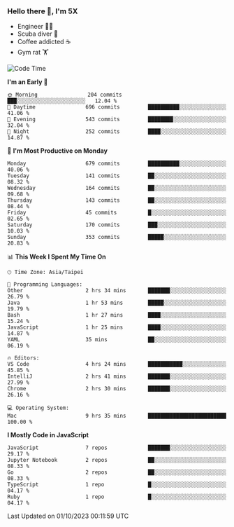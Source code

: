 ### Hello there 👋, I'm 5X

* Engineer 👨‍💻
* Scuba diver 🤿
* Coffee addicted ☕️
* Gym rat 🏋️

<!--START_SECTION:waka-->
![Code Time](http://img.shields.io/badge/Code%20Time-563%20hrs%2020%20mins-blue)

**I'm an Early 🐤** 

```text
🌞 Morning                204 commits         ███░░░░░░░░░░░░░░░░░░░░░░   12.04 % 
🌆 Daytime                696 commits         ██████████░░░░░░░░░░░░░░░   41.06 % 
🌃 Evening                543 commits         ████████░░░░░░░░░░░░░░░░░   32.04 % 
🌙 Night                  252 commits         ████░░░░░░░░░░░░░░░░░░░░░   14.87 % 
```
📅 **I'm Most Productive on Monday** 

```text
Monday                   679 commits         ██████████░░░░░░░░░░░░░░░   40.06 % 
Tuesday                  141 commits         ██░░░░░░░░░░░░░░░░░░░░░░░   08.32 % 
Wednesday                164 commits         ██░░░░░░░░░░░░░░░░░░░░░░░   09.68 % 
Thursday                 143 commits         ██░░░░░░░░░░░░░░░░░░░░░░░   08.44 % 
Friday                   45 commits          █░░░░░░░░░░░░░░░░░░░░░░░░   02.65 % 
Saturday                 170 commits         ███░░░░░░░░░░░░░░░░░░░░░░   10.03 % 
Sunday                   353 commits         █████░░░░░░░░░░░░░░░░░░░░   20.83 % 
```


📊 **This Week I Spent My Time On** 

```text
🕑︎ Time Zone: Asia/Taipei

💬 Programming Languages: 
Other                    2 hrs 34 mins       ███████░░░░░░░░░░░░░░░░░░   26.79 % 
Java                     1 hr 53 mins        █████░░░░░░░░░░░░░░░░░░░░   19.79 % 
Bash                     1 hr 27 mins        ████░░░░░░░░░░░░░░░░░░░░░   15.24 % 
JavaScript               1 hr 25 mins        ████░░░░░░░░░░░░░░░░░░░░░   14.87 % 
YAML                     35 mins             ██░░░░░░░░░░░░░░░░░░░░░░░   06.19 % 

🔥 Editors: 
VS Code                  4 hrs 24 mins       ███████████░░░░░░░░░░░░░░   45.85 % 
IntelliJ                 2 hrs 41 mins       ███████░░░░░░░░░░░░░░░░░░   27.99 % 
Chrome                   2 hrs 30 mins       ███████░░░░░░░░░░░░░░░░░░   26.16 % 

💻 Operating System: 
Mac                      9 hrs 35 mins       █████████████████████████   100.00 % 
```

**I Mostly Code in JavaScript** 

```text
JavaScript               7 repos             ███████░░░░░░░░░░░░░░░░░░   29.17 % 
Jupyter Notebook         2 repos             ██░░░░░░░░░░░░░░░░░░░░░░░   08.33 % 
Go                       2 repos             ██░░░░░░░░░░░░░░░░░░░░░░░   08.33 % 
TypeScript               1 repo              █░░░░░░░░░░░░░░░░░░░░░░░░   04.17 % 
Ruby                     1 repo              █░░░░░░░░░░░░░░░░░░░░░░░░   04.17 % 
```




 Last Updated on 01/10/2023 00:11:59 UTC
<!--END_SECTION:waka-->
